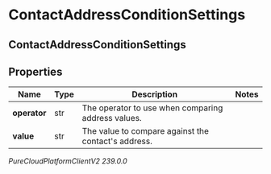 # ContactAddressConditionSettings

## ContactAddressConditionSettings

## Properties

|Name | Type | Description | Notes|
|------------ | ------------- | ------------- | -------------|
| **operator** | str | The operator to use when comparing address values. | |
| **value** | str | The value to compare against the contact&#39;s address. | |



_PureCloudPlatformClientV2 239.0.0_
